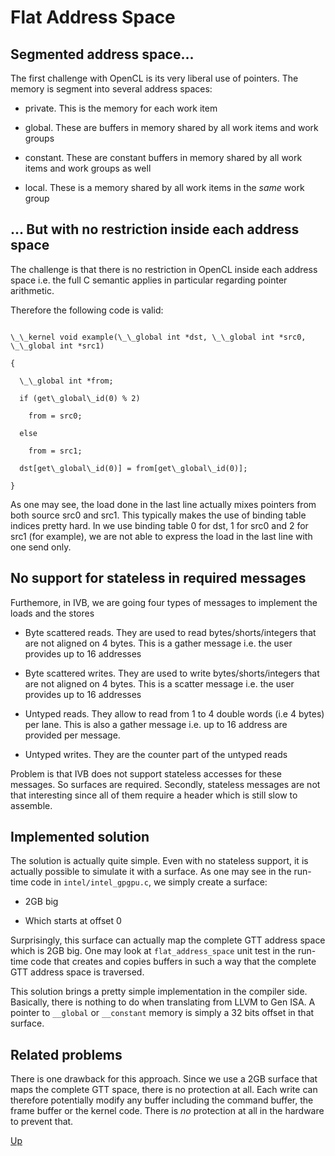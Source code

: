 Flat Address Space
==================

Segmented address space...
--------------------------

The first challenge with OpenCL is its very liberal use of pointers. The memory
is segment into several address spaces:

- private. This is the memory for each work item

- global. These are buffers in memory shared by all work items and work groups

- constant. These are constant buffers in memory shared by all work items and
work groups as well

- local. These is a memory shared by all work items in the *same* work group

... But with no restriction inside each address space
-----------------------------------------------------

The challenge is that there is no restriction in OpenCL inside each address
space i.e. the full C semantic applies in particular regarding pointer
arithmetic.

Therefore the following code is valid:

<code>
\_\_kernel void example(\_\_global int *dst, \_\_global int *src0, \_\_global int *src1)<br/>
{<br/>
&nbsp;&nbsp;\_\_global int *from;<br/>
&nbsp;&nbsp;if (get\_global\_id(0) % 2)<br/>
&nbsp;&nbsp;&nbsp;&nbsp;from = src0;<br/>
&nbsp;&nbsp;else<br/>
&nbsp;&nbsp;&nbsp;&nbsp;from = src1;<br/>
&nbsp;&nbsp;dst[get\_global\_id(0)] = from[get\_global\_id(0)];<br/>
}
</code>

As one may see, the load done in the last line actually mixes pointers from both
source src0 and src1. This typically makes the use of binding table indices
pretty hard. In we use binding table 0 for dst, 1 for src0 and 2 for src1 (for
example), we are not able to express the load in the last line with one send
only.

No support for stateless in required messages
---------------------------------------------

Furthemore, in IVB, we are going four types of messages to implement the loads
and the stores

- Byte scattered reads. They are used to read bytes/shorts/integers that are not
aligned on 4 bytes. This is a gather message i.e. the user provides up to 16
addresses

- Byte scattered writes. They are used to write bytes/shorts/integers that are not
aligned on 4 bytes. This is a scatter message i.e. the user provides up to 16
addresses

- Untyped reads. They allow to read from 1 to 4 double words (i.e 4 bytes) per
lane. This is also a gather message i.e. up to 16 address are provided per
message.

- Untyped writes. They are the counter part of the untyped reads

Problem is that IVB does not support stateless accesses for these messages. So
surfaces are required. Secondly, stateless messages are not that interesting
since all of them require a header which is still slow to assemble.

Implemented solution
--------------------

The solution is actually quite simple. Even with no stateless support, it is
actually possible to simulate it with a surface. As one may see in the run-time
code in `intel/intel_gpgpu.c`, we simply create a surface:

- 2GB big

- Which starts at offset 0

Surprisingly, this surface can actually map the complete GTT address space which
is 2GB big. One may look at `flat_address_space` unit test in the run-time code
that creates and copies buffers in such a way that the complete GTT address
space is traversed.

This solution brings a pretty simple implementation in the compiler side.
Basically, there is nothing to do when translating from LLVM to Gen ISA. A
pointer to `__global` or `__constant` memory is simply a 32 bits offset in that
surface.

Related problems
----------------

There is one drawback for this approach. Since we use a 2GB surface that maps
the complete GTT space, there is no protection at all. Each write can therefore
potentially modify any buffer including the command buffer, the frame buffer or
the kernel code. There is *no* protection at all in the hardware to prevent
that.

[Up](../README.html)

